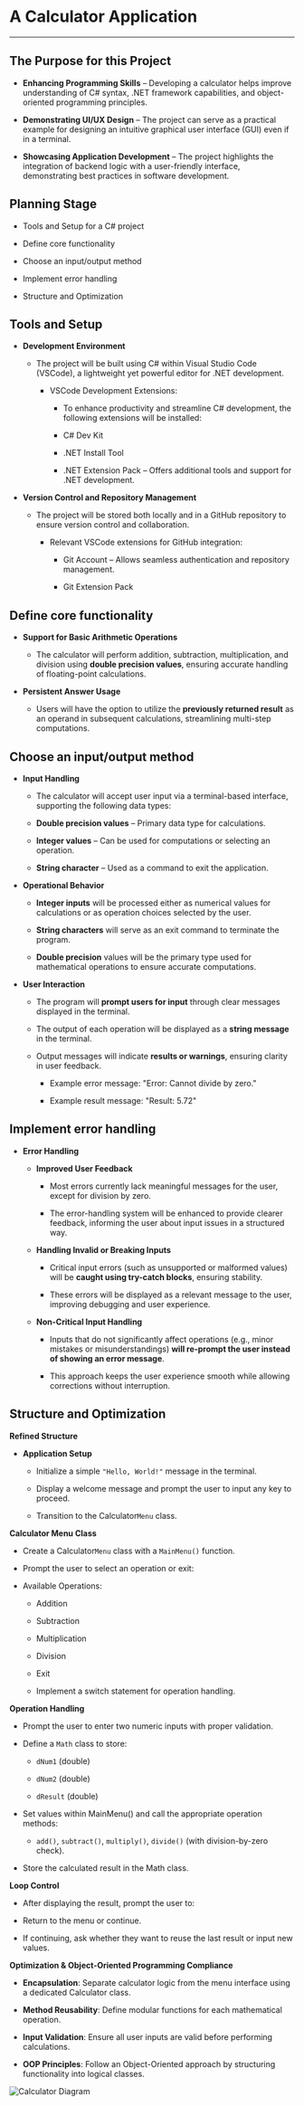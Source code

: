 # A Calculator Application 
---

## The Purpose for this Project

- **Enhancing Programming Skills** – Developing a calculator helps improve understanding of C# syntax, .NET framework capabilities, and object-oriented programming principles.

- **Demonstrating UI/UX Design** – The project can serve as a practical example for designing an intuitive graphical user interface (GUI) even if in a terminal.

- **Showcasing Application Development** – The project highlights the integration of backend logic with a user-friendly interface, demonstrating best practices in software development.

## Planning Stage

- Tools and Setup for a C# project

- Define core functionality 

- Choose an input/output method 

- Implement error handling 

- Structure and Optimization 

## Tools and Setup

- **Development Environment**

	- The project will be built using C# within Visual Studio Code (VSCode), a lightweight yet powerful editor for .NET development.

		- VSCode Development Extensions:

			- To enhance productivity and streamline C# development, the following extensions will be installed:

			- C# Dev Kit 	

			- .NET Install Tool	

			- .NET Extension Pack – Offers additional tools and support for .NET development.

- **Version Control and Repository Management**

	- The project will be stored both locally and in a GitHub repository to ensure version control and collaboration.

		- Relevant VSCode extensions for GitHub integration:

			- Git Account – Allows seamless authentication and repository management.

			- Git Extension Pack

## Define core functionality
    
- **Support for Basic Arithmetic Operations**

    - The calculator will perform addition, subtraction, multiplication, and division using **double precision values**, ensuring accurate handling of floating-point calculations.

- **Persistent Answer Usage**

    - Users will have the option to utilize the **previously returned result** as an operand in subsequent calculations, streamlining multi-step computations.

## Choose an input/output method 

- **Input Handling**

    - The calculator will accept user input via a terminal-based interface, supporting the following data types:

    - **Double precision values** – Primary data type for calculations.

    - **Integer values** – Can be used for computations or selecting an operation.

    - **String character** – Used as a command to exit the application.

- **Operational Behavior**

    - **Integer inputs** will be processed either as numerical values for calculations or as operation choices selected by the user.

    - **String characters** will serve as an exit command to terminate the program.

    - **Double precision** values will be the primary type used for mathematical operations to ensure accurate computations.

- **User Interaction**

    - The program will **prompt users for input** through clear messages displayed in the terminal.

    - The output of each operation will be displayed as a **string message** in the terminal.

    - Output messages will indicate **results or warnings**, ensuring clarity in user feedback.

        - Example error message: "Error: Cannot divide by zero."

        - Example result message: "Result: 5.72"

## Implement error handling 

- **Error Handling**

    - **Improved User Feedback**

        - Most errors currently lack meaningful messages for the user, except for division by zero.

        - The error-handling system will be enhanced to provide clearer feedback, informing the user about input issues in a structured way.

    - **Handling Invalid or Breaking Inputs**

        - Critical input errors (such as unsupported or malformed values) will be **caught using try-catch blocks**, ensuring stability.

        - These errors will be displayed as a relevant message to the user, improving debugging and user experience.

    - **Non-Critical Input Handling**

        - Inputs that do not significantly affect operations (e.g., minor mistakes or misunderstandings) **will re-prompt the user instead of showing an error message**.

        - This approach keeps the user experience smooth while allowing corrections without interruption.

## Structure and Optimization

**Refined Structure**

- **Application Setup**

  - Initialize a simple `"Hello, World!"` message in the terminal.

  - Display a welcome message and prompt the user to input any key to proceed.

  - Transition to the Calculator`Menu` class.
 
**Calculator Menu Class**

-  Create a Calculator`Menu` class with a `MainMenu()` function.

- Prompt the user to select an operation or exit:

- Available Operations:

  - Addition

  - Subtraction

  - Multiplication

  - Division

  - Exit

  - Implement a switch statement for operation handling.

**Operation Handling**

- Prompt the user to enter two numeric inputs with proper validation.

- Define a `Math` class to store:

  - `dNum1` (double)

  - `dNum2` (double)

  - `dResult` (double)

- Set values within MainMenu() and call the appropriate operation methods:

  - `add()`, `subtract()`, `multiply()`, `divide()` (with division-by-zero check).

- Store the calculated result in the Math class.

**Loop Control**

- After displaying the result, prompt the user to:

- Return to the menu or continue.

- If continuing, ask whether they want to reuse the last result or input new values.

**Optimization & Object-Oriented Programming Compliance**

- **Encapsulation**: Separate calculator logic from the menu interface using a dedicated Calculator class.

- **Method Reusability**: Define modular functions for each mathematical operation.

- **Input Validation**: Ensure all user inputs are valid before performing calculations.

- **OOP Principles**: Follow an Object-Oriented approach by structuring functionality into logical classes.

 ![Calculator Diagram](CalculatorDiagram.png)

